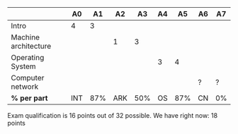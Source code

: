 

|                      | A0 | A1 | A2 | A3 | A4 | A5 | A6 | A7 |
| ---------------------|----|----|----|----|----|----|----|----|
| Intro                |  4 |  3 |    |    |    |    |    |    |
| Machine architecture |    |    |  1 |  3 |    |    |    |    |
| Operating System     |    |    |    |    |  3 |  4 |    |    |
| Computer network     |    |    |    |    |    |    |  ? |  ? |
| **% per part**       |INT | 87%| ARK| 50%| OS | 87%| CN | 0% |

Exam qualification is 16 points out of 32 possible.
We have right now: 18 points

